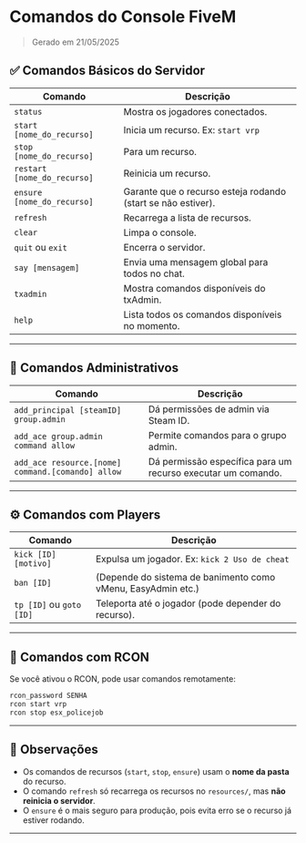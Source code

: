 # Comandos do Console FiveM

> Gerado em 21/05/2025

## ✅ Comandos Básicos do Servidor

| Comando                          | Descrição |
|----------------------------------|----------|
| `status`                         | Mostra os jogadores conectados. |
| `start [nome_do_recurso]`        | Inicia um recurso. Ex: `start vrp` |
| `stop [nome_do_recurso]`         | Para um recurso. |
| `restart [nome_do_recurso]`      | Reinicia um recurso. |
| `ensure [nome_do_recurso]`       | Garante que o recurso esteja rodando (start se não estiver). |
| `refresh`                        | Recarrega a lista de recursos. |
| `clear`                          | Limpa o console. |
| `quit` ou `exit`                 | Encerra o servidor. |
| `say [mensagem]`                 | Envia uma mensagem global para todos no chat. |
| `txadmin`                        | Mostra comandos disponíveis do txAdmin. |
| `help`                           | Lista todos os comandos disponíveis no momento. |

---

## 🔐 Comandos Administrativos

| Comando | Descrição |
|--------|----------|
| `add_principal [steamID] group.admin` | Dá permissões de admin via Steam ID. |
| `add_ace group.admin command allow`   | Permite comandos para o grupo admin. |
| `add_ace resource.[nome] command.[comando] allow` | Dá permissão específica para um recurso executar um comando. |

---

## ⚙️ Comandos com Players

| Comando | Descrição |
|--------|----------|
| `kick [ID] [motivo]`        | Expulsa um jogador. Ex: `kick 2 Uso de cheat` |
| `ban [ID]`                  | (Depende do sistema de banimento como vMenu, EasyAdmin etc.) |
| `tp [ID]` ou `goto [ID]`    | Teleporta até o jogador (pode depender do recurso). |

---

## 📡 Comandos com RCON

Se você ativou o RCON, pode usar comandos remotamente:

```bash
rcon_password SENHA
rcon start vrp
rcon stop esx_policejob
```

---

## 📄 Observações

- Os comandos de recursos (`start`, `stop`, `ensure`) usam o **nome da pasta** do recurso.
- O comando `refresh` só recarrega os recursos no `resources/`, mas **não reinicia o servidor**.
- O `ensure` é o mais seguro para produção, pois evita erro se o recurso já estiver rodando.

---
